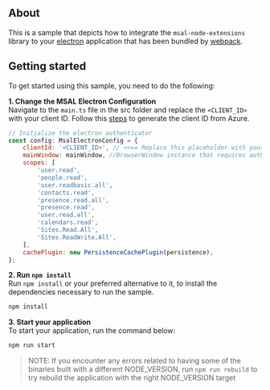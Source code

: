 ## About
This is a sample that depicts how to integrate the `msal-node-extensions` library to your [electron](https://www.electronjs.org/) application that has been bundled by [webpack](https://webpack.js.org/).

## Getting started
To get started using this sample, you need to do the following:

**1. Change the MSAL Electron Configuration** \
Navigate to the `main.ts` file in the src folder and replace the `<CLIENT_ID>` with your client ID. Follow this [steps](https://docs.microsoft.com/en-us/graph/toolkit/get-started/build-an-electron-app#add-new-application-registration-in-azure-ad-to-get-a-client-id) to generate the client ID from Azure.

```js
// Initialize the electron authenticator
const config: MsalElectronConfig = {
    clientId: '<CLIENT_ID>', // <<== Replace this placeholder with your client ID
    mainWindow: mainWindow, //BrowserWindow instance that requires auth
    scopes: [
        'user.read',
        'people.read',
        'user.readbasic.all',
        'contacts.read',
        'presence.read.all',
        'presence.read',
        'user.read.all',
        'calendars.read',
        'Sites.Read.All',
        'Sites.ReadWrite.All',
    ],
    cachePlugin: new PersistenceCachePlugin(persistence),
};
```

**2. Run `npm install`** \
Run `npm install` or your preferred alternative to it, to install the dependencies necessary to run the sample.

```bash
npm install
```

**3. Start your application** \
To start your application, run the command below:

```bash
npm run start
```

> NOTE: If you encounter any errors related to having some of the binaries built with a different NODE_VERSION, run `npm run rebuild` to try rebuild the application with the right NODE_VERSION target